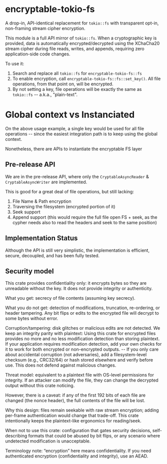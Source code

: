 # encryptable-tokio-fs

A drop-in, API-identical replacement for `tokio::fs` with transparent opt-in, non-framing stream cipher encryption.

This module is a full API mirror of `tokio::fs`. When a cryptographic key is provided, data is automatically encrypted/decrypted using the XChaCha20 stream cipher during file reads, writes, and appends, requiring zero application-side code changes.

To use it:
1) Search and replace all `tokio::fs` for `encryptable-tokio-fs::fs`
2) To enable encryption, call `encryptable-tokio-fs::fs::set_key()`. All file operations, from that point on, will be encrypted.
3) By not setting a key, file operations will be exactly the same as `tokio::fs` -- a.k.a., "plain-text".

# Global context vs Instanciated

On the above usage example, a single key would be used for all file operations -- since the easiest integration path is
to keep using the global context.

Nonetheless, there are APIs to instantiate the encryptable FS layer 

## Pre-release API

We are in the pre-release API, where only the `CryptableAsyncReader` & `CryptableAsyncWriter` are implemented.

This is good for a great deal of file operations, but still lacking:
1) File Name & Path encryption
2) Traversing the filesystem (encrypted portion of it)
3) Seek support
4) Append support (this would require the full file open FS + seek, as the cypher needs also to read the headers and seek to the same position)


## Implementation Status

Although the API is still very simplistic, the implementation is efficient, secure, decoupled, and has been fully tested.

## Security model

This crate provides confidentiality only: it encrypts bytes so they are unreadable without the key.
It does not provide integrity or authenticity.

What you get: secrecy of file contents (assuming key secrecy).

What you do not get: detection of modifications, truncation, re-ordering, or header tampering. Any bit flips or edits to the encrypted file will decrypt to some bytes without error.

Corruption/tampering: disk glitches or malicious edits are not detected. We keep an integrity parity with plaintext: Using this crate for encrypted files provides no more and no less
modification detection than storing plaintext. If your application requires modification detection, add your own checks for it to work for both encrypted or non-encrypted outputs.
-- If you only care about accidental corruption (not adversaries), add a filesystem-level checksum (e.g., CRC32/64) or hash stored elsewhere and verify before use. This does not defend against malicious changes.

Threat model: equivalent to a plaintext file with OS-level permissions for integrity. If an attacker can modify the file, they can change the decrypted output without this crate noticing.

However, there is a caveat: if any of the first 192 bits of each file are changed (the nonce header), the full contents of the file will be lost.

Why this design: files remain seekable with raw stream encryption; adding per-frame authentication would change that trade-off. This crate intentionally keeps the plaintext-like ergonomics for reading/seek.

When not to use this crate: configuration that gates security decisions, self-describing formats that could be abused by bit flips, or any scenario where undetected modification is unacceptable.

Terminology note: “encryption” here means confidentiality. If you need authenticated encryption (confidentiality and integrity), use an AEAD.